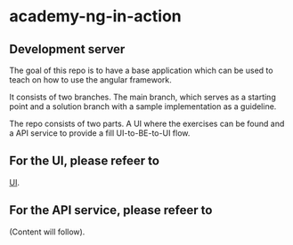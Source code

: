 # academy-ng-in-action

## Development server

The goal of this repo is to have a base application which can be used to teach on how to use the angular framework.

It consists of two branches. The main branch, which serves as a starting point and a solution branch with a sample implementation as a guideline.

The repo consists of two parts. A UI where the exercises can be found and a API service to provide a fill UI-to-BE-to-UI flow.

## For the UI, please refeer to

[UI](./ui/README.md).

## For the API service, please refeer to

(Content will follow).
